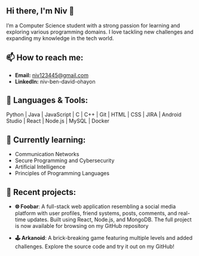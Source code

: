 ## Hi there, I'm Niv 👋

I’m a Computer Science student with a strong passion for learning and exploring various programming domains.
I love tackling new challenges and expanding my knowledge in the tech world.

## 📫 How to reach me:

- **Email:** niv123445@gmail.com  
- **LinkedIn:** niv-ben-david-ohayon

## 🔧 Languages & Tools:

Python | Java | JavaScript | C | C++ | Git | HTML | CSS | JIRA | Android Studio | React | Node.js | MySQL | Docker

## 🌱 Currently learning:

- Communication Networks
- Secure Programming and Cybersecurity
- Artificial Intelligence
- Principles of Programming Languages

## 🎯 Recent projects:

- **🌐 Foobar**: A full-stack web application resembling a social media platform with user profiles, friend systems, posts, comments, and real-time updates. Built using React, Node.js, and MongoDB. The full project is now available for browsing on my GitHub repository
  
- **🕹️ Arkanoid**: A brick-breaking game featuring multiple levels and added challenges. Explore the source code and try it out on my GitHub!
